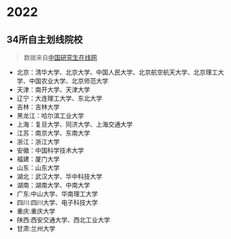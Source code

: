 # 2022

## 34所自主划线院校

> 数据来自[中国研究生在线网](http://www.yanxian.org/html/baokao/28179.html)

- 北京：清华大学、北京大学、中国人民大学、北京航空航天大学、北京理工大学、中国农业大学、北京师范大学
- 天津：南开大学、天津大学
- 辽宁：大连理工大学、东北大学
- 吉林：吉林大学
- 黑龙江：哈尔滨工业大学
- 上海：复旦大学、同济大学、上海交通大学
- 江苏：南京大学、东南大学
- 浙江：浙江大学
- 安徽：中国科学技术大学
- 福建：厦门大学
- 山东：山东大学
- 湖北：武汉大学、华中科技大学
- 湖南：湖南大学、中南大学
- 广东:中山大学、华南理工大学
- 四川:四川大学、电子科技大学
- 重庆:重庆大学
- 陕西:西安交通大学、西北工业大学
- 甘肃:兰州大学
